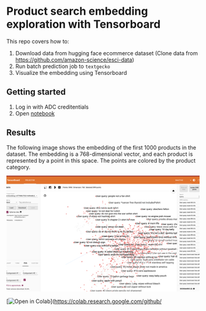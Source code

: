 # Product search embedding exploration with Tensorboard

This repo covers how to:

1. Download data from hugging face ecommerce dataset (Clone data from https://github.com/amazon-science/esci-data)
2. Run batch prediction job to `textgecko`
3. Visualize the embedding using Tensorboard

## Getting started

1. Log in with ADC creditentials
2. Open [notebook](notebooks/ecomm_gecko_tensorboard.ipynb)
## Results

The following image shows the embedding of the first 1000 products in the dataset. The embedding is a 768-dimensional vector, and each product is represented by a point in this space. The points are colored by the product category.


<img src="img/tensorboard.png" width=600px />

[![Open in Colab](https://colab.research.google.com/assets/colab-badge.svg)](https://colab.research.google.com/github/

